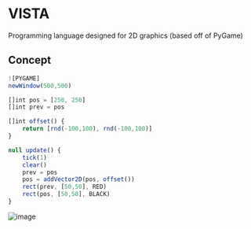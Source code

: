 # VISTA
Programming language designed for 2D graphics (based off of PyGame)

## Concept 
``` typescript
![PYGAME]
newWindow(500,500)

[]int pos = [250, 250]
[]int prev = pos

[]int offset() {
    return [rnd(-100,100), rnd(-100,100)]
}

null update() {
    tick(1)
    clear()
    prev = pos
    pos = addVector2D(pos, offset())
    rect(prev, [50,50], RED)
    rect(pos, [50,50], BLACK)
}
```
![image](https://user-images.githubusercontent.com/46300158/153037130-9538d5fd-0746-4a6a-8ea4-f1be54cff733.png)
